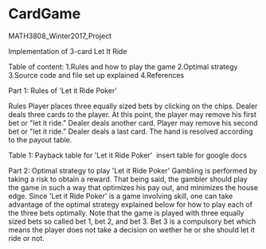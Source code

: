# CardGame
MATH3808_Winter2017_Project

Implementation of 3-card Let It Ride

Table of content:
1.Rules and how to play the game
2.Optimal strategy
3.Source code and file set up explained
4.References


Part 1: Rules of 'Let it Ride Poker'

  Rules
  Player places three equally sized bets by clicking on the chips.
  Dealer deals three cards to the player.
  At this point, the player may remove his first bet or "let it ride."
  Dealer deals another card.
  Player may remove his second bet or "let it ride."
  Dealer deals a last card.
  The hand is resolved according to the payout table.

  Table 1: Payback table for 'Let it Ride Poker'
  insert table for google docs 

Part 2:  Optimal strategy to play 'Let it Ride Poker'
Gambling is performed by taking a risk to obtain a reward.  That being said, the gambler should play the game in such a way that optimizes his pay out, and minimizes the house edge.  Since 'Let it Ride Poker' is a game involving skill, one can take advantage of the optimal strategy explained below for how to play each of the three bets optimally.  Note that the game is played with three equally sized bets so called bet 1, bet 2, and bet 3.  Bet 3 is a compulsory bet which means the player does not take a decision on wether he or she should let it ride or not.

